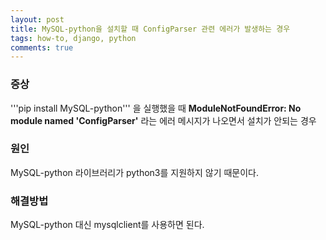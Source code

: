 ```yaml
---
layout: post
title: MySQL-python을 설치할 때 ConfigParser 관련 에러가 발생하는 경우
tags: how-to, django, python
comments: true
---
```

  
### 증상
'''pip install MySQL-python''' 을 실행했을 때 **ModuleNotFoundError: No module named 'ConfigParser'** 라는 에러 메시지가 나오면서 설치가 안되는 경우  
  
### 원인
MySQL-python 라이브러리가 python3를 지원하지 않기 때문이다.  
  
### 해결방법
MySQL-python 대신 mysqlclient를 사용하면 된다.  
  
  